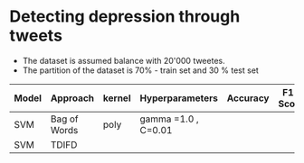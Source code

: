 
# Detecting depression through tweets 

* The dataset is assumed balance with 20'000 tweetes.
* The partition of the dataset is 70% - train set and 30 % test set 

| Model     | Approach    | kernel | Hyperparameters     | Accuracy | F1-Score | Recall | Precision | 
|-----------|-------------|--------|---------------------|----------|----------|--------|-----------|
| SVM       | Bag of Words | poly   | gamma =1.0 , C=0.01 |          |          |        |           |
| SVM |  TDIFD       |        |                     |          |          |        |           |


[//]: # (an IDE for Python.)

[//]: # ()
[//]: # (Inspired by [awesome-python]&#40;https://github.com/vinta/awesome-python&#41;.)

[//]: # ()
[//]: # (## Contents)

[//]: # ()
[//]: # (- [Awesome PyCharm]&#40;#awesome-pycharm&#41;)

[//]: # (    - [Articles]&#40;#articles&#41;)

[//]: # (    - [Tutorials]&#40;#tutorials&#41;)

[//]: # (    - [Videos]&#40;#videos&#41;)

[//]: # (    - [Plugins]&#40;#plugins&#41;)

[//]: # (    - [Live Templates]&#40;#live-templates&#41;)

[//]: # (- [Contributing]&#40;#contributing&#41;)

[//]: # ()
[//]: # (- - -)

[//]: # ()
[//]: # (## Articles)

[//]: # ()
[//]: # (* [Configure PyCharm for Python/Django and Introduction to Django Rest Framework]&#40;https://medium.com/@srijan.pydev_21998/configure-pycharm-for-python-django-and-introduction-to-django-rest-framework-f9c1a7cb4ba0&#41; )

[//]: # ()
[//]: # (is a walkthrough to get the most out of PyCharm Professional while working with Django. *&#40;2018/04/07, Srijan Anand&#41;*)

[//]: # ()
[//]: # (* [A Look at PyCharm Python IDE for Linux]&#40;https://www.ghacks.net/2017/10/12/pycharm-python-ide-linux/&#41; )

[//]: # (discusses PyCharm as an IDE plus installation instructions for Linux Mint )

[//]: # (using a PPA. *&#40;2017/10/12, Mike Turcotte&#41;*)

[//]: # ()
[//]: # (* [Integrating PyCharm with Pyenv]&#40;http://vcrmartinez.com/2017/08/04/integrating-pycharm-with-pyenv/&#41;  shows how to use )

[//]: # ([pyenv]&#40;https://github.com/pyenv/pyenv&#41; &#40;the Python version management tool&#41; )

[//]: # (from within PyCharm. *&#40;2017/08/04, Viktor Martinez&#41;*)

[//]: # ()
[//]: # (* [Python Tool Review: Using PyCharm for Python Development - and More]&#40;https://www.caktusgroup.com/blog/2017/07/05/python-tool-review-using-pycharm-python-development-and-more/?utm_content=58335036&utm_medium=social&utm_source=twitter&#41; )

[//]: # (reviews PyCharm as an IDE, discussing performance, Python, Django, Git, )

[//]: # (code-checking, and more. *&#40;2017/07/05, Dan Poirier from Caktus Group&#41;*)

[//]: # ()
[//]: # (* [Best Python IDE, Complete Tutorial to setup Python With Pycharm]&#40;http://www.csestack.org/best-python-ide-complete-tutorial-to-setup-python-with-pycharm/&#41; shows )

[//]: # (complete steps under Windows to setup Python and PyCharm Community Edition, )

[//]: # (writing and running a simple program, and explains shortcuts.)

[//]: # (*&#40;2016/02/22, Aniruddha Chaudhari&#41;*)

[//]: # ()
[//]: # (## Tutorials)

[//]: # ()
[//]: # (* [MongoDB QuickStart with Python]&#40;http://freemongodbcourse.com&#41; is a free )

[//]: # (course by Michael Kennedy which features PyCharm. *&#40;2017/10/11, Michael Kennedy&#41;*)

[//]: # ()
[//]: # (## Videos)

[//]: # ()
[//]: # (### English)

[//]: # ()
[//]: # (* [Python Beginner Tutorial 1 - Install and Setup PyCharm IDE]&#40;https://youtu.be/0y5XlNeFxNk&#41; )

[//]: # (covers the installation of the latest version of Python 3 and installation )

[//]: # (and setup of the Free JetBrains PyCharm IDE. After watching this video you )

[//]: # (will know how to run your very first Python script. *&#40;2017-05-19&#41;*)

[//]: # ()
[//]: # (* [PyCharm Terminal]&#40;https://youtu.be/i1js96Ha_OQ&#41; covers usage of the )

[//]: # (embedded Terminal tool in PyCharm Community Edition, under Windows. Demos )

[//]: # (running Django's `manage.py`. *&#40;2017/08/03, Chris Mahn&#41;*)

[//]: # ()
[//]: # (* [PyCharm tips and tricks]&#40;https://youtu.be/SVxuUGjB8YU&#41; demonstrates many not so obvious, but super useful features and hotkeys *&#40;2017/07/12, Dmitry Trofimov&#41;* )

[//]: # ()
[//]: # (* [django-bootstrap3 Pycharm Module Install]&#40;https://youtu.be/5y9Z_BhEr5Q&#41;  Use PyCharm to install this plugin )

[//]: # ( into an existing Django project. *&#40;2017/08/19, Chris Mahn&#41;*)

[//]: # ()
[//]: # ()
[//]: # (* [Pycharm Reformatting]&#40;https://youtu.be/JZ_xuPiK-UA&#41; shows )

[//]: # (reformatting files, generating imports with quick fix. *&#40;2017/08/05, Chris Mahn&#41;*)

[//]: # ()
[//]: # (* [Productive pytest with PyCharm]&#40;https://youtu.be/ixqeebhUa-w&#41; helps level up pytest skill. *&#40;2018/02/26, Brian Okken&#41;*)

[//]: # ()
[//]: # (### Spanish)

[//]: # ()
[//]: # (* [Django Creación de nuestro primer proyecto con Django en PyCharm]&#40;https://youtu.be/oX0SoU9OHnE&#41; )

[//]: # (*&#40;2017/06/14, KeepCoding&#41;*)

[//]: # ()
[//]: # (### Portuguese)

[//]: # ()
[//]: # (* [Curso Python #05 - Instalando o PyCharm e o QPython3]&#40;https://youtu.be/ElRd0cbXIv4&#41; )

[//]: # (Nesta aula, veremos como instalar e configurar a IDE &#40;Integrated Development )

[//]: # (Environment&#41; Python chamada PyCharm no Windows, MacOS e )

[//]: # (Linux.  *&#40;2017/05/05, Curso em Video&#41;*)

[//]: # ()
[//]: # (## Plugins)

[//]: # ()
[//]: # (* Database and Frameworks)

[//]: # (  * [MongoDB Plugin for IntelliJ]&#40;https://plugins.jetbrains.com/plugin/7141-mongo-plugin&#41; )

[//]: # (integrates MongoDB Servers with database/collections tree, Query Runner and )

[//]: # (Shell console. *&#40;2017-12-12&#41;*)

[//]: # (  * [JS GraphQL]&#40;https://plugins.jetbrains.com/plugin/8097-js-graphql/&#41; provides GraphQL support directly inside PyCharm.)

[//]: # (* Editor)

[//]: # (  * [CodeGlance]&#40;https://plugins.jetbrains.com/plugin/7275-codeglance&#41; provides a minimap for your editor, similar to Sublime.)

[//]: # (  * [Open in Splitted Tab]&#40;https://plugins.jetbrains.com/plugin/7407-open-in-splitted-tab/&#41; adds a PyCharm command to open a definition in a new splitted tab.)

[//]: # (* Code Analysis)

[//]: # (  * [Sourcery]&#40;https://plugins.jetbrains.com/plugin/12631-sourcery&#41; provides a list of refactoring recommendations to simplify your codebase. [freemium])

[//]: # (  * [Grazie]&#40;https://plugins.jetbrains.com/plugin/12175-grazie/&#41; provides grammar and advanced spell checking.)

[//]: # (  * [Python Security]&#40;https://plugins.jetbrains.com/plugin/13609-python-security/&#41; helps you spot security problems in libraries and code.)

[//]: # (* Integration)

[//]: # (  * [Code Review for BitBucket]&#40;https://plugins.jetbrains.com/plugin/13538-code-review-for-bitbucket/&#41; lets you manage BitBucket pull requests from inside the IDE. [paid])

[//]: # (* File Type Support)

[//]: # (  * [Requirements]&#40;https://plugins.jetbrains.com/plugin/10837-requirements/&#41; adds extra support for `requirements.txt` files.)

[//]: # (  * [Idealog]&#40;https://plugins.jetbrains.com/plugin/9746-ideolog/&#41; views log files.)

[//]: # (  * [.ignore]&#40;https://plugins.jetbrains.com/plugin/7495--ignore/&#41; provides support for `.gitignore` and other ignore file lists.)

[//]: # (  * [.env]&#40;https://plugins.jetbrains.com/plugin/9525--env-files-support/&#41; support for `.env` environment variable definitions.)

[//]: # (  * [Pug]&#40;https://plugins.jetbrains.com/plugin/7094-pug-ex-jade-/&#41; template support plugin.)

[//]: # (  * [Extra Icons]&#40;https://plugins.jetbrains.com/plugin/11058-extra-icons/&#41; provides icons for a lot more file types.)

[//]: # ()
[//]: # (## Live Templates)

[//]: # ()
[//]: # (* [Flask PyCharm Templates]&#40;https://github.com/mstuttgart/flask-pycharm-templates&#41;)

[//]: # (Collection of live templates to help you develop Flask web applications. *&#40;2017-10-08, Michell Stuttgart&#41;*)

[//]: # ()
[//]: # (## Themes)

[//]: # ()
[//]: # (* [PyCharm Color Schemes]&#40;https://github.com/mstuttgart/pycharm-color-scheme&#41;)

[//]: # (Collection of themes adapted to use with this IDE. *&#40;2019-10-01, Michell Stuttgart&#41;*)

[//]: # ()
[//]: # (# Contributing)

[//]: # ()
[//]: # (Your contributions are always welcome! Please take a look at the )

[//]: # ([contribution guidelines]&#40;https://github.com/JetBrains/awesome-pycharm/blob/master/CONTRIBUTING.md&#41; )

[//]: # (first.)